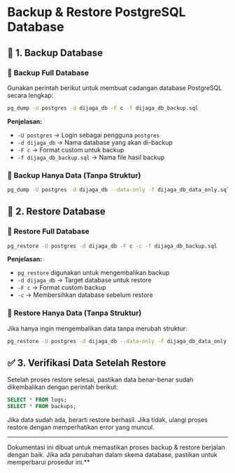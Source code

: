 # Backup & Restore PostgreSQL Database

## 📌 **1. Backup Database**
### 🔹 **Backup Full Database**
Gunakan perintah berikut untuk membuat cadangan database PostgreSQL secara lengkap:

```bash
pg_dump -U postgres -d dijaga_db -F c -f dijaga_db_backup.sql
```

**Penjelasan:**
- `-U postgres` → Login sebagai pengguna `postgres`
- `-d dijaga_db` → Nama database yang akan di-backup
- `-F c` → Format custom untuk backup
- `-f dijaga_db_backup.sql` → Nama file hasil backup

### 🔹 **Backup Hanya Data (Tanpa Struktur)**

```bash
pg_dump -U postgres -d dijaga_db --data-only -f dijaga_db_data_only.sql
```

## 🔄 **2. Restore Database**
### 🔹 **Restore Full Database**

```bash
pg_restore -U postgres -d dijaga_db -F c -c -f dijaga_db_backup.sql
```

**Penjelasan:**
- `pg_restore` digunakan untuk mengembalikan backup
- `-d dijaga_db` → Target database untuk restore
- `-F c` → Format custom backup
- `-c` → Membersihkan database sebelum restore

### 🔹 **Restore Hanya Data (Tanpa Struktur)**
Jika hanya ingin mengembalikan data tanpa merubah struktur:

```bash
pg_restore -U postgres -d dijaga_db --data-only -f dijaga_db_data_only.sql
```

## ✅ **3. Verifikasi Data Setelah Restore**
Setelah proses restore selesai, pastikan data benar-benar sudah dikembalikan dengan perintah berikut:

```sql
SELECT * FROM logs;
SELECT * FROM backups;
```

Jika data sudah ada, berarti restore berhasil. Jika tidak, ulangi proses restore dengan memperhatikan error yang muncul.

---

Dokumentasi ini dibuat untuk memastikan proses backup & restore berjalan dengan baik. Jika ada perubahan dalam skema database, pastikan untuk memperbarui prosedur ini.**
